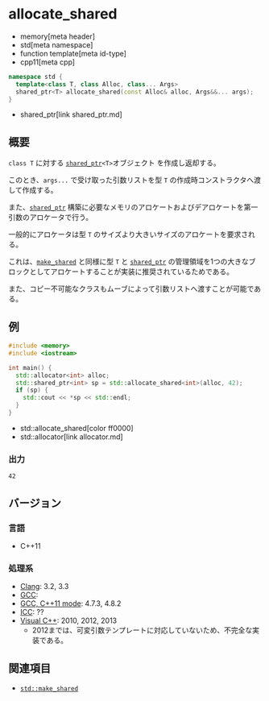 # allocate_shared
* memory[meta header]
* std[meta namespace]
* function template[meta id-type]
* cpp11[meta cpp]

```cpp
namespace std {
  template<class T, class Alloc, class... Args>
  shared_ptr<T> allocate_shared(const Alloc& alloc, Args&&... args);
}
```
* shared_ptr[link shared_ptr.md]

## 概要
`class T` に対する [`shared_ptr`](shared_ptr.md)`<T>`オブジェクト を作成し返却する。

このとき、`args...` で受け取った引数リストを型 `T` の作成時コンストラクタへ渡して作成する。

また、[`shared_ptr`](shared_ptr.md) 構築に必要なメモリのアロケートおよびデアロケートを第一引数のアロケータで行う。

一般的にアロケータは型 `T` のサイズより大きいサイズのアロケートを要求される。

これは、[`make_shared`](/reference/memory/make_shared.md) と同様に型 `T` と [`shared_ptr`](shared_ptr.md) の管理領域を1つの大きなブロックとしてアロケートすることが実装に推奨されているためである。

また、コピー不可能なクラスもムーブによって引数リストへ渡すことが可能である。


## 例
```cpp example
#include <memory>
#include <iostream>

int main() {
  std::allocator<int> alloc;
  std::shared_ptr<int> sp = std::allocate_shared<int>(alloc, 42);
  if (sp) {
    std::cout << *sp << std::endl;
  }
}
```
* std::allocate_shared[color ff0000]
* std::allocator[link allocator.md]

### 出力
```
42
```

## バージョン
### 言語
- C++11

### 処理系
- [Clang](/implementation.md#clang): 3.2, 3.3
- [GCC](/implementation.md#gcc): 
- [GCC, C++11 mode](/implementation.md#gcc): 4.7.3, 4.8.2
- [ICC](/implementation.md#icc): ??
- [Visual C++](/implementation.md#visual_cpp): 2010, 2012, 2013
    - 2012までは、可変引数テンプレートに対応していないため、不完全な実装である。

## 関連項目
- [`std::make_shared`](/reference/memory/make_shared.md)

